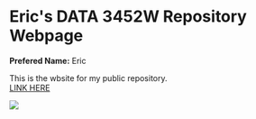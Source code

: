 <head>
 <style>
  p { background: marron; }
 </style>
</head>
<h1>
 Eric's DATA 3452W Repository Webpage
</h1>
<p>
 <strong>Prefered Name:</strong> Eric <br>

 This is the wbsite for my public repository.<br>
  <a href="https://github.com/Erickaz/Erickaz.github.io">LINK HERE</a> <br>

 <img scr=" " alt=" "></img>
</p>


